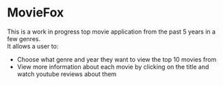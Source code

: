 # MovieFox

This is a work in progress top movie application from the past 5 years in a few genres.<br>
It allows a user to:
  - Choose what genre and year they want to view the top 10 movies from 
  - View more information about each movie by clicking on the title and watch youtube reviews about them 
